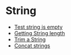 # String

* [Test string is empty](empty.md)
* [Getting String length](length.md)
* [Trim a String](trim.md)
* [Concat strings](concatenate.md)
